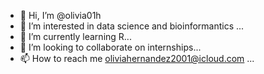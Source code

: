 - 👋 Hi, I’m @olivia01h
- 👀 I’m interested in data science and bioinformantics ...
- 🌱 I’m currently learning R...
- 💞️ I’m looking to collaborate on internships...
- 📫 How to reach me oliviahernandez2001@icloud.com ...

<!---
olivia01h/olivia01h is a ✨ special ✨ repository because its `README.md` (this file) appears on your GitHub profile.
You can click the Preview link to take a look at your changes.
--->
